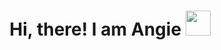 <div align="center">
<h1> Hi, there! I am Angie    
<img src = "https://raw.githubusercontent.com/MartinHeinz/MartinHeinz/master/wave.gif" width = 40> 
</h1>
</div>
